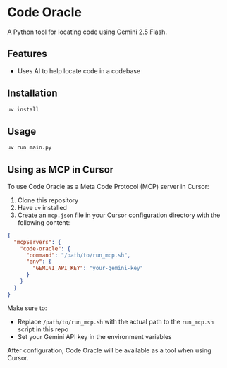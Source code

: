 # Code Oracle

A Python tool for locating code using Gemini 2.5 Flash.

## Features

- Uses AI to help locate code in a codebase

## Installation

```bash
uv install
```

## Usage

```bash
uv run main.py
``` 

## Using as MCP in Cursor

To use Code Oracle as a Meta Code Protocol (MCP) server in Cursor:

1. Clone this repository
2. Have `uv` installed
2. Create an `mcp.json` file in your Cursor configuration directory with the following content:

```json
{
  "mcpServers": {
    "code-oracle": {
      "command": "/path/to/run_mcp.sh",
      "env": {
        "GEMINI_API_KEY": "your-gemini-key"
      }
    }
  }
}
```

Make sure to:
- Replace `/path/to/run_mcp.sh` with the actual path to the `run_mcp.sh` script in this repo
- Set your Gemini API key in the environment variables

After configuration, Code Oracle will be available as a tool when using Cursor. 


